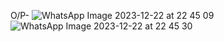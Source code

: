 O/P-
![WhatsApp Image 2023-12-22 at 22 45 09](https://github.com/Ravi-710/Ravi-710/assets/98272814/c7b98b81-a895-4db1-a96e-bf3ed8fd5a9c)
![WhatsApp Image 2023-12-22 at 22 45 30](https://github.com/Ravi-710/Ravi-710/assets/98272814/8d69ba5f-d035-4449-b72e-0d9c2d0e2d17)
